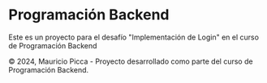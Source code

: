 
# Programación Backend

Este es un proyecto para el desafío "Implementación de Login" en el curso de Programación Backend






© 2024, Mauricio Picca - Proyecto desarrollado como parte del curso de Programación Backend.    